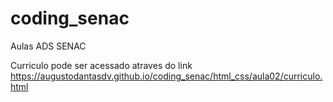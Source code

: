 # coding_senac
 Aulas ADS SENAC

 Curriculo pode ser acessado atraves do link <a href="https://augustodantasdv.github.io/coding_senac/html_css/aula02/curriculo.html">https://augustodantasdv.github.io/coding_senac/html_css/aula02/curriculo.html</a>
